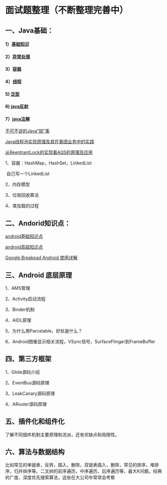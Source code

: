 # 面试题整理（不断整理完善中）

## 一、Java基础：

#### 1）[基础知识](../../Android技术点/java基础/java基础.md)

#### 2）[异常处理](../../Android技术点/java基础/Java异常.md)

#### 3）[容器](../../Android技术点/java基础/容器.md)

#### 4）[线程](../../Android技术点/java基础/线程.md)

#### 5) [泛型](../../Android技术点/java基础/java泛型.md)

#### 6) [java反射](../../Android技术点/java基础/java反射.md)

#### 7）[java注解](../../Android技术点/java基础/java注解.md)

[不可不说的Java“锁”事](https://tech.meituan.com/2018/11/15/java-lock.html)

[Java线程池实现原理及其在美团业务中的实践](https://tech.meituan.com/2020/04/02/java-pooling-pratice-in-meituan.html)

[从ReentrantLock的实现看AQS的原理及应用](https://tech.meituan.com/2019/12/05/aqs-theory-and-apply.html)



1、容器：HashMap，HashSet，LinkedList

​     自己写一个LinkedList

2、内存模型

3、垃圾回收算法

4、类加载的过程



## 二、Andorid知识点：

[android基础知识点](../../Android技术点/android基础/android基础知识点.md)

[android高级知识点](../../Android技术点/android高级/Android高级知识点.md)

[Google Breakpad Android 使用详解](https://www.jianshu.com/p/1687c92efb89)



## 三、Android 底层原理

1、AMS管理

2、Activity启动流程

3、Binder机制

4、AIDL原理

5、为什么用Parcelable，好处是什么？

6、Android图像显示相关流程，VSync信号，SurfaceFlinger到FrameBuffer



## 四、第三方框架

1、Glide源码介绍

2、EventBus源码原理

3、LeakCanary源码原理

4、ARouter源码原理



## 五、插件化和组件化

   了解不同插件机制主要原理和流派，还有优缺点和局限性。



## 六、算法与数据结构

比如常见的单链表，反转，插入，删除，双链表插入，删除，常见的排序，堆排序，归并排序等。二叉树的前序遍历，中序遍历，后序遍历等，最大K问题。经典的广度、深度优先搜索算法，这些在大公司中常常会考察

